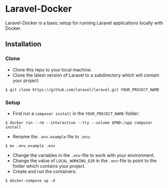 # Laravel-Docker

Laravel-Docker is a basic setup for running Laravel applications locally with Docker.

## Installation

### Clone

- Clone this repo to your local machine.
- Clone the latest version of Laravel to a subdirectory which will contain your project:
```shell
$ git clone https://github.com/laravel/laravel.git YOUR_PROJECT_NAME
```

### Setup

- First run a `composer install` in the `YOUR_PROJECT_NAME`-folder:
```shell
$ docker run --rm --interactive --tty --volume $PWD:/app composer install
```
- Rename the `.env.example` file to `.env`:
```shell
$ mv .env.example .env
```
- Change the variables in the `.env`-file to work with your environment.
- Change the value of `LOCAL_WORKING_DIR` in the `.env`-file to point to the folder which contains your project.
- Create and run the containers:
```shell
$ docker-compose up -d
```
